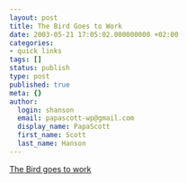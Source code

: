 ```yaml
---
layout: post
title: The Bird Goes to Work
date: 2003-05-21 17:05:02.000000000 +02:00
categories:
- quick links
tags: []
status: publish
type: post
published: true
meta: {}
author:
  login: shanson
  email: papascott-wp@gmail.com
  display_name: PapaScott
  first_name: Scott
  last_name: Hanson
---
```

<p><a title="Knock 'em dead, Shelley!" href="http://weblog.burningbird.net/fires/001226.htm">The Bird goes to work</a></p>
